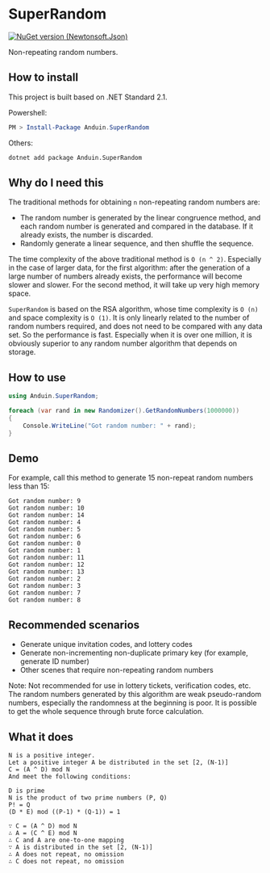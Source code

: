 # SuperRandom

[![NuGet version (Newtonsoft.Json)](https://img.shields.io/nuget/v/Anduin.SuperRandom.svg?style=flat-square)](https://www.nuget.org/packages/Anduin.SuperRandom/)

Non-repeating random numbers.

## How to install

This project is built based on .NET Standard 2.1.

Powershell:

```powershell
PM > Install-Package Anduin.SuperRandom
```

Others:

```bash
dotnet add package Anduin.SuperRandom
```

## Why do I need this

The traditional methods for obtaining `n` non-repeating random numbers are:

* The random number is generated by the linear congruence method, and each random number is generated and compared in the database. If it already exists, the number is discarded.
* Randomly generate a linear sequence, and then shuffle the sequence.

The time complexity of the above traditional method is `O (n ^ 2)`. Especially in the case of larger data, for the first algorithm: after the generation of a large number of numbers already exists, the performance will become slower and slower. For the second method, it will take up very high memory space.

`SuperRandom` is based on the RSA algorithm, whose time complexity is `O (n)` and space complexity is `O (1)`. It is only linearly related to the number of random numbers required, and does not need to be compared with any data set. So the performance is fast. Especially when it is over one million, it is obviously superior to any random number algorithm that depends on storage.

## How to use

```csharp
using Anduin.SuperRandom;

foreach (var rand in new Randomizer().GetRandomNumbers(1000000))
{
    Console.WriteLine("Got random number: " + rand);
}
```

## Demo

For example, call this method to generate 15 non-repeat random numbers less than 15:

```log
Got random number: 9
Got random number: 10
Got random number: 14
Got random number: 4
Got random number: 5
Got random number: 6
Got random number: 0
Got random number: 1
Got random number: 11
Got random number: 12
Got random number: 13
Got random number: 2
Got random number: 3
Got random number: 7
Got random number: 8
```

## Recommended scenarios

* Generate unique invitation codes, and lottery codes
* Generate non-incrementing non-duplicate primary key (for example, generate ID number)
* Other scenes that require non-repeating random numbers

Note: Not recommended for use in lottery tickets, verification codes, etc. The random numbers generated by this algorithm are weak pseudo-random numbers, especially the randomness at the beginning is poor. It is possible to get the whole sequence through brute force calculation.

## What it does

```text
N is a positive integer.
Let a positive integer A be distributed in the set [2, (N-1)]
C = (A ^ D) mod N
And meet the following conditions:

D is prime
N is the product of two prime numbers (P, Q)
P! = Q
(D * E) mod ((P-1) * (Q-1)) = 1

∵ C = (A ^ D) mod N
∴ A = (C ^ E) mod N
∴ C and A are one-to-one mapping
∵ A is distributed in the set [2, (N-1)]
∴ A does not repeat, no omission
∴ C does not repeat, no omission
```
